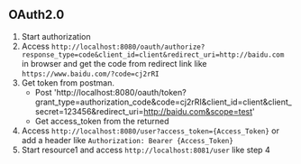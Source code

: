 ## OAuth2.0
1. Start authorization
2. Access `http://localhost:8080/oauth/authorize?response_type=code&client_id=client&redirect_uri=http://baidu.com` in browser and get the code from redirect link like `https://www.baidu.com/?code=cj2rRI`
3. Get token from postman.
    * Post 'http://localhost:8080/oauth/token?grant_type=authorization_code&code=cj2rRI&client_id=client&client_secret=123456&redirect_uri=http://baidu.com&scope=test'
    * Get access_token from the returned
4. Access `http://localhost:8080/user?access_token={Access_Token}` or add a header like `Authorization: Bearer {Access_Token}`
5. Start resource1 and access `http://localhost:8081/user` like step 4

